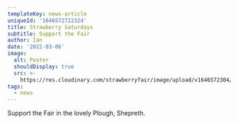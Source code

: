 ```yaml
---
templateKey: news-article
uniqueId: '1646572722324'
title: Strawberry Saturdays
subtitle: Support the Fair
author: Ian
date: '2022-03-06'
image:
  alt: Poster
  shouldDisplay: true
  src: >-
    https://res.cloudinary.com/strawberryfair/image/upload/v1646572304/Strawberry_Saturdays_zuycoy.jpg
tags:
  - news
---
```

Support the Fair in the lovely Plough, Shepreth.
